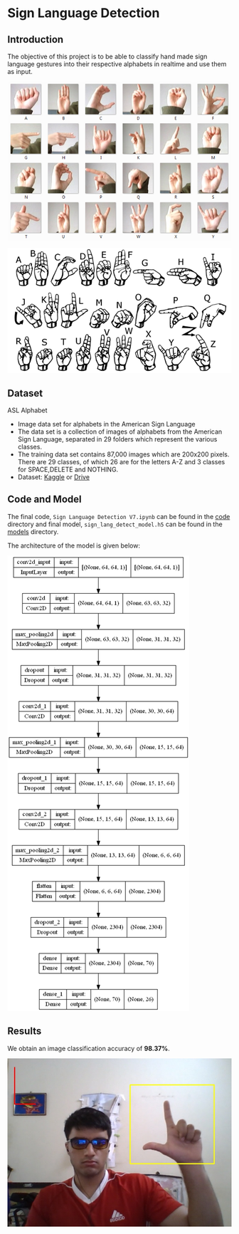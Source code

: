 # Sign Language Detection

## Introduction
The objective of this project is to be able to classify hand made sign language gestures into their respective alphabets in realtime and use them as input.

![Sign Language Chart1](/assets/amer_sign2.png)

![Sign Language Chart2](/assets/american_sign_language.PNG)

## Dataset
ASL Alphabet
- Image data set for alphabets in the American Sign Language
- The data set is a collection of images of alphabets from the American Sign Language, separated in 29 folders which represent the various classes.
- The training data set contains 87,000 images which are 200x200 pixels. There are 29 classes, of which 26 are for the letters A-Z and 3 classes for SPACE,DELETE and NOTHING.
- Dataset: [Kaggle](https://www.kaggle.com/grassknoted/asl-alphabet) or [Drive](https://drive.google.com/file/d/1W0IUGuRW6iY3ID5D0ZCxCISS5avVVgnJ/view?usp=sharing)

## Code and Model
The final code, `Sign Language Detection V7.ipynb` can be found in the [code](/code/) directory and final model, `sign_lang_detect_model.h5` can be found in the [models](/models/) directory.

The architecture of the model is given below:

![Model Architeture](/assets/model.png)

## Results
We obtain an image classification accuracy of __98.37%__.

![Results1](/saved_frames/1_L.jpg)
